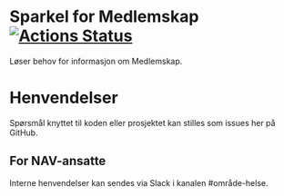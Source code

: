 Sparkel for Medlemskap [![Actions Status](https://github.com/navikt/helse-sparkel-medlemskap/workflows/master/badge.svg)](https://github.com/navikt/helse-sparkel-medlemskap/actions)
======================

Løser behov for informasjon om Medlemskap.

# Henvendelser

Spørsmål knyttet til koden eller prosjektet kan stilles som issues her på GitHub.

## For NAV-ansatte

Interne henvendelser kan sendes via Slack i kanalen #område-helse.

